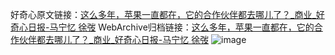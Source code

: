 好奇心原文链接：[这么多年，苹果一直都在，它的合作伙伴都去哪儿了？_商业_好奇心日报-马宁忆  徐弢](https://www.qdaily.com/articles/2290.html)
WebArchive归档链接：[这么多年，苹果一直都在，它的合作伙伴都去哪儿了？_商业_好奇心日报-马宁忆  徐弢](http://web.archive.org/web/20190623151010/https://www.qdaily.com/articles/2290.html)
![image](http://ww3.sinaimg.cn/large/007d5XDply1g3vby5fdasj30u0agqhdu)